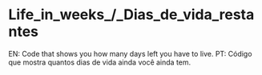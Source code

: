 # Life_in_weeks_/_Dias_de_vida_restantes
EN: Code that shows you how many days left you have to live. 
PT: Código que mostra quantos dias de vida ainda você ainda tem.
